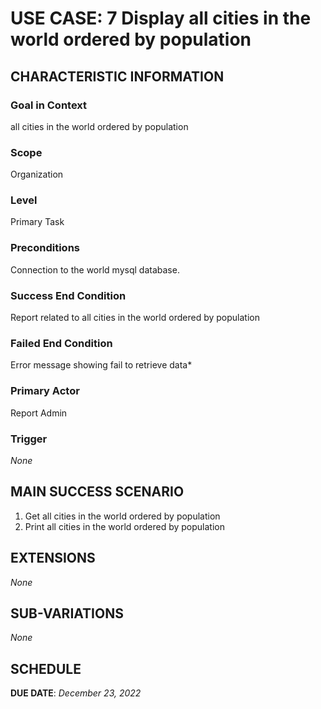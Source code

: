 # USE CASE: 7 Display all cities in the world ordered by population

## CHARACTERISTIC INFORMATION

### Goal in Context

all cities in the world ordered by population

### Scope

Organization

### Level

Primary Task

### Preconditions

Connection to the world mysql database.

### Success End Condition

Report related to all cities in the world ordered by population

### Failed End Condition

Error message showing fail to retrieve data*

### Primary Actor

Report Admin

### Trigger

*None*

## MAIN SUCCESS SCENARIO

1. Get all cities in the world ordered by population
2. Print all cities in the world ordered by population

## EXTENSIONS

*None*

## SUB-VARIATIONS

*None*


## SCHEDULE

**DUE DATE**: *December 23, 2022*
